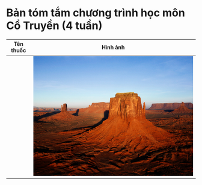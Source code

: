 # Bản tóm tắm chương trình học môn Cổ Truyền (4 tuần)

|Tên thuốc|Hình ảnh|
|---|---|
||![](images/Desert.jpg)|
